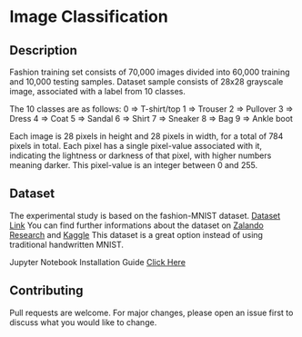 # Image Classification

## Description
Fashion training set consists of 70,000 images divided into 60,000 training and 10,000 testing samples. Dataset sample consists of 28x28 grayscale image, associated with a label from 10 classes.

The 10 classes are as follows:
0 => T-shirt/top 1 => Trouser 2 => Pullover 3 => Dress 4 => Coat 5 => Sandal 6 => Shirt 7 => Sneaker 8 => Bag 9 => Ankle boot

Each image is 28 pixels in height and 28 pixels in width, for a total of 784 pixels in total. Each pixel has a single pixel-value associated with it, indicating the lightness or darkness of that pixel, with higher numbers meaning darker. This pixel-value is an integer between 0 and 255.

## Dataset
The experimental study is based on the fashion-MNIST dataset. [Dataset Link](https://sds-platform-private.s3-us-east-2.amazonaws.com/uploads/P39-Fashion-MNIST-Datasets.zip)
You can find further informations about the dataset on [Zalando Research](https://github.com/zalandoresearch/fashion-mnist) and [Kaggle](https://www.kaggle.com/zalando-research/fashionmnist) This dataset is a great option instead of using traditional handwritten MNIST.



Jupyter Notebook Installation Guide [Click Here](https://jupyter.org/install)

## Contributing
Pull requests are welcome. For major changes, please open an issue first to discuss what you would like to change.
